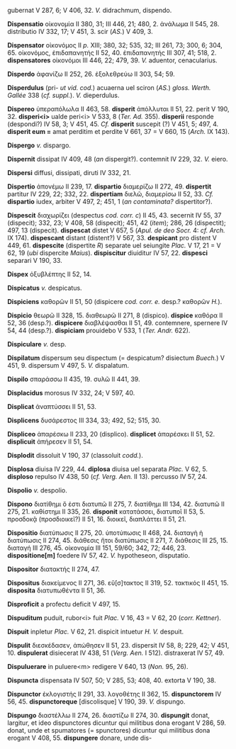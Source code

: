 gubernat V 287, 6; V 406, 32. *V.* didrachmum, dispendo.

**Dispensatio** οἰκονομία II 380, 31; III 446, 21; 480, 2. ἀνάλωμα II
545, 28. distributio IV 332, 17; V 451, 3. scir (*AS.*) V 409, 3.

**Dispensator** οἰκονόμος II *p.* XIII; 380, 32; 535, 32; III 261, 73;
300, 6; 304, 65. οἰκονόμος, ἐπιδαπανητής II 52, 40. ἐπιδαπανητής III
307, 41; 518, 2. **dispensatores** οἰκονόμοι III 446, 22; 479, 39. *V.*
aduentor, cenacularius.

**Disperdo** ἀφανίζω II 252, 26. ἐξολεθρεύω II 303, 54; 59.

**Disperdulus** (pri- *ut vid. cod.*) acuaerna uel sciron (*AS.*)
*gloss. Werth. Gallée* 338 (*cf. suppl.*). *V.* dieperdulus.

**Dispereo** ὑπεραπόλωλα II 463, 58. **disperit** ἀπόλλυται II 51, 22.
perit V 190, 32. **disperi\<i\>** ualde peri\<i\> V 533, 8 (*Ter. Ad.*
355). **disperii** responde (despondi?) IV 58, 3; V 451, 45. *Cf.*
**disperit** suscepit (?) V 451, 5; 497, 4. **disperit eum =** amat
perditim et perdite V 661, 37 = V 660, 15 (*Arch.* IX 143).

**Dispergo** *v.* dispargo.

**Dispernit** dissipat IV 409, 48 (*an* dispergit?). contemnit IV 229,
32. *V.* eiero.

**Dispersi** diffusi, dissipati, diruti IV 332, 21.

**Dispertio** ἀπονέμω II 239, 17. **dispartio** διαμερίζω II 272, 49.
**dispertit** partitur IV 229, 22; 332, 22. **dispertiam** διελῶ,
διαμερίσω II 52, 33. *Cf.* **dispartio** iudex, arbiter V 497, 2; 451, 1
(*an contaminata?* dispertitor?).

**Dispescit** διαχωρίζει (despectus *cod. corr. c*) II 45, 43. secernit
IV 55, 37 (dispecit); 332, 23; V 408, 58 (dispecit); 451, 42 (*item*);
286, 26 (dispectit); 497, 13 (dispecit). **dispescat** distet V 657, 5
(*Apul. de deo Socr.* 4: *cf. Arch.* IX 174). **dispescant** distant
(distent?) V 567, 33. **despicant** pro distent V 449, 61.
**dispescite** (dispertite *R*) separate uel seiungite *Plac.* V 17, 21
= V 62, 19 (*ubi* dispercite *Maius*). **dispiscitur** diuiditur IV 57,
22. **dispesci** separari V 190, 33.

**Dispex** ὀξυβλέπτης II 52, 14.

**Dispicatus** *v.* despicatus.

**Dispiciens** καθορῶν II 51, 50 (dispicere *cod. corr. e.* desp.?
καθορῶν *H.*).

**Dispicio** θεωρῶ II 328, 15. διαθεωρῶ II 271, 8 (dispico). **dispice**
καθόρα II 52, 36 (desp.?). **dispicere** διαβλέψασθαι II 51, 49.
contemnere, spernere IV 54, 44 (desp.?). **dispiciam** prouidebo V 533,
1 (*Ter. Andr.* 622).

**Dispiculare** *v.* desp.

**Dispilatum** dispersum seu dispectum (= despicatum? disiectum
*Buech.*) V 451, 9. dispersum V 497, 5. *V.* dispalatum.

**Dispilo** σπαράσσω II 435, 19. συλῶ II 441, 39.

**Displacidus** morosus IV 332, 24; V 597, 40.

**Displicat** ἀναπτύσσει II 51, 53.

**Displicens** δυσάρεστος III 334, 33; 492, 52; 515, 30.

**Displiceo** ἀπαρέσκω II 233, 20 (displico). **displicet** ἀπαρέσκει II
51, 52. **displicuit** ἀπήρεσεν II 51, 54.

**Displodit** dissoluit V 190, 37 (classoluit *codd.*).

**Displosa** diuisa IV 229, 44. **diplosa** diuisa uel separata *Plac.*
V 62, 5. **disploso** repulso IV 438, 50 (*cf. Verg. Aen.* II 13).
percusso IV 57, 24.

**Dispolio** *v.* despolio.

**Dispono** διατίθημι ὅ ἐστι διατυπῶ II 275, 7. διατίθημι III 134, 42.
διατυπῶ II 275, 21. καθίστημι II 335, 26. **disponit** κατατάσσει,
διατυποῖ II 53, 5. προσδοκᾷ (προσδιοικεῖ?) II 51, 16. διοικεῖ,
διαπλάττει II 51, 21.

**Dispositio** διατύπωσις II 275, 20. ὑποτύπωσις II 468, 24. διαταγὴ ἡ
διατύπωσις II 274, 45. διάθεσις ἤτοι διατύπωσις II 271, 7. διάθεσις III
25, 15. διαταγή III 276, 45. οἰκονομία III 151, 59/60; 342, 72; 446, 23.
**dispositione[m]** foedere IV 57, 42. *V.* hypotheseon, disputatio.

**Dispositor** διατακτής II 274, 47.

**Dispositus** διακείμενος II 271, 36. εὔ[σ]τακτος II 319, 52.
τακτικός II 451, 15. **disposita** διατυπωθέντα II 51, 36.

**Disproficit** a profectu deficit V 497, 15.

**Dispuditum** puduit, rubor\<i\> fuit *Plac.* V 16, 43 = V 62, 20
(*corr. Kettner*).

**Dispuit** inpletur *Plac.* V 62, 21. dispicit intuetur *H. V.*
despuit.

**Dispulit** διεσκέδασεν, ἀπώθησεν II 51, 23. dispersit IV 58, 8; 229,
42; V 451, 10. **dispulerat** disiecerat IV 438, 51 (*Verg. Aen.* I
512). distraxerat IV 57, 49.

**Dispuluerare** in puluere\<m\> redigere V 640, 13 (*Non.* 95, 26).

**Dispuncta** dispensata IV 507, 50; V 285, 53; 408, 40. extorta V 190,
38.

**Dispunctor** ἐκλογιστής II 291, 33. λογοθέτης II 362, 15.
**dispunctorem** IV 56, 45. **dispunctoreque** [discolisque] V 190,
39. *V.* dispungo.

**Dispungo** διαστέλλω II 274, 26. διαστίζω II 274, 30. **dispungit**
donat, largitur, et ideo dispunctores dicuntur qui militibus dona
erogant V 286, 59. donat, unde et spumatores (= spunctores) dicuntur qui
militibus dona erogant V 408, 55. **dispungere** donare, unde dis-
